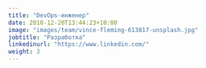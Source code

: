 ```yaml
---
title: "DevOps-инженер"
date: 2018-12-20T13:44:23+10:00
image: "images/team/vince-fleming-613817-unsplash.jpg"
jobtitle: "Разработка"
linkedinurl: "https://www.linkedin.com/"
weight: 3
---
```



